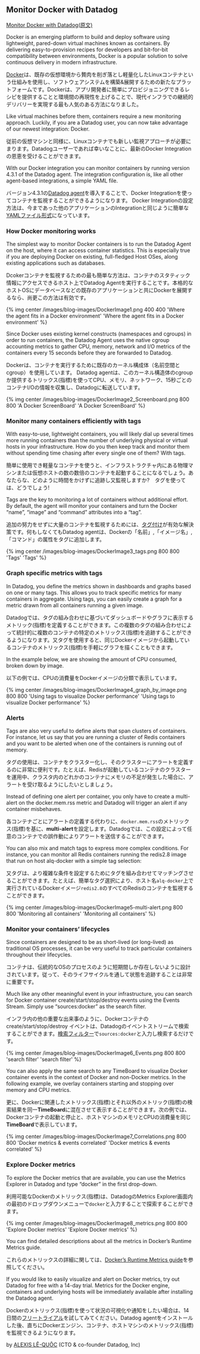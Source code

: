 ## Monitor Docker with Datadog

[Monitor Docker with Datadog(原文)](https://www.datadoghq.com/2014/06/monitor-docker-datadog/)

Docker is an emerging platform to build and deploy software using lightweight, pared-down virtual machines known as containers. By delivering easy-to-provision recipes for developers and bit-for-bit compatibility between environments, Docker is a popular solution to solve continuous delivery in modern infrastructure.

[Docker](http://www.docker.com/)は、既存の仮想環境から贅肉を削ぎ落とし軽量化したLinuxコンテナという仕組みを使用し、ソフトウェアシステムを構築&展開するための新たなプラットフォームです。Dockerは、アプリ開発者に簡単にプロビジョニングできるレシピを提供することと環境間の再現性を上げることで、現代インフラでの継続的デリバリーを実現する最も人気のある方法になりました。

Like virtual machines before them, containers require a new monitoring approach. Luckily, if you are a Datadog user, you can now take advantage of our newest integration: Docker.

従前の仮想マシンと同様に、Linuxコンテナでも新しい監視アプローチが必要にまります。Datadogユーザーであれば幸いなことに、最新のDocker Integrationの恩恵を受けることができます。

With our Docker integration you can monitor containers by running version 4.3.1 of the Datadog agent. The integration configuration is, like all other agent-based integrations, a simple YAML file.

バージョン4.3.1の[Datadog agent](http://docs.datadoghq.com/guides/basic_agent_usage/)を導入することで、Docker Integrationを使ってコンテナを監視することができるようになります。
Docker Integrationの設定方法は、今まであった他のアプリケーションのIntegrationと同じように簡単な[YAMLファイル形式](https://github.com/DataDog/dd-agent/blob/master/conf.d/docker.yaml.example)になっています。

### How Docker monitoring works

The simplest way to monitor Docker containers is to run the Datadog Agent on the host, where it can access container statistics. This is especially true if you are deploying Docker on existing, full-fledged Host OSes, along existing applications such as databases.

Dcokerコンテナを監視するための最も簡単な方法は、コンテナのスタティック情報にアクセスできるホスト上でDatadog Agentを実行することです。本格的なホストOSにデータベースなどの既存のアプリケーションと共にDockerを展開するなら、尚更この方法は有効です。

{% img center /images/blog-images/DockerImage1.png 400 400 'Where the agent fits in a Docker environment' 'Where the agent fits in a Docker environment' %}

Since Docker uses existing kernel constructs (namespaces and cgroups) in order to run containers, the Datadog Agent uses the native cgroup accounting metrics to gather CPU, memory, network and I/O metrics of the containers every 15 seconds before they are forwarded to Datadog.

Dockerは、コンテナを実行するために既存のカーネル構成体（名前空間とcgroup）を使用しています。
Datadog agentは、このカーネル構造体のcgroupか提供するトリックス(指標)を使ってCPU、メモリ、ネットワーク、15秒ごとのコンテナI/Oの情報を収集し、Datadogに転送しています。

{% img center /images/blog-images/DockerImage2_Screenboard.png 800 800 'A Docker ScreenBoard' 'A Docker ScreenBoard' %}

### Monitor many containers efficiently with tags

With easy-to-use, lightweight containers, you will likely dial up several times more running containers than the number of underlying physical or virtual hosts in your infrastructure. How do you then keep track and monitor them without spending time chasing after every single one of them? With tags.

簡単に使用でき軽量なコンテナを使うと、インフラストラクチャ内にある物理マシンまたは仮想ホストの数の数倍のコンテナを起動することになるでしょう。あなたらな、どのように時間をかけずに追跡し又監視しますか?　タグを使っては、どうでしょう!

Tags are the key to monitoring a lot of containers without additional effort. By default, the agent will monitor your containers and turn the Docker “name”, “image” and “command” attributes into a “tag”.

追加の努力をせずに大量のコンテナを監視するためには、[タグ付け](http://docs.datadoghq.com/guides/metrics/#tags)が有効な解決策です。何もしなくてもDatadog agentは、Dockerの「名前」,「イメージ名」,「コマンド」の属性をタグに追加します。

{% img center /images/blog-images/DockerImage3_tags.png 800 800 'Tags' 'Tags' %}

### Graph specific metrics with tags

In Datadog, you define the metrics shown in dashboards and graphs based on one or many tags. This allows you to track specific metrics for many containers in aggregate. Using tags, you can easily create a graph for a metric drawn from all containers running a given image.

Datadogでは、タグの組み合わせに基づいてダッシュボードやグラフに表示するメトリック(指標)を定義することができます。この複数のタグの組み合わせによって統計的に複数のコンテナの特定のメトリックス(指標)を追跡することができるようになります。又タグを使用すると、同じDockerイメージから起動しているコンテナのメトリックス(指標)を手軽にグラフを描くこともできます。

In the example below, we are showing the amount of CPU consumed, broken down by image.

以下の例では、CPUの消費量をDockerイメージの分類で表示しています。

{% img center /images/blog-images/DockerImage4_graph_by_image.png 800 800 'Using tags to visualize Docker performance' 'Using tags to visualize Docker performance' %}

### Alerts

Tags are also very useful to define alerts that span clusters of containers. For instance, let us say that you are running a cluster of Redis containers and you want to be alerted when one of the containers is running out of memory.

タグの使用は、コンテナをクラスター化し、そのクラスターにアラートを定義するのに非常に便利です。たとえば、Redisが起動しているコンテナのクラスターを運用中、クラスタ内のどれかのコンテナにメモリの不足が発生した場合に、アラートを受け取るようにしたいとしましょう​​。

Instead of defining one alert per container, you only have to create a multi-alert on the docker.mem.rss metric and Datadog will trigger an alert if any container misbehaves.

各コンテナごとにアラートの定義する代わりに、`docker.mem.rss`のメトリックス(指標)を基に、**multi-alert**を設定します。Datadogでは、この設定によって任意のコンテナでの誤作動によりアラートを送信することができます。

You can also mix and match tags to express more complex conditions. For instance, you can monitor all Redis containers running the redis2.8 image that run on host alq-docker with a simple tag selection:

又タグは、より複雑な条件を設定するためにタグを組み合わせてマッチングさせることができます。たとえば、簡単なタグ選択により、ホスト名`alq-docker`上で実行されているDockerイメージ`redis2.8`のすべてのRedisのコンテナを監視することができます。

{% img center /images/blog-images/DockerImage5-multi-alert.png 800 800 'Monitoring all containers' 'Monitoring all containers' %}

### Monitor your containers’ lifecycles

Since containers are designed to be as short-lived (or long-lived) as traditional OS processes, it can be very useful to track particular containers throughout their lifecycles.

コンテナは、伝統的なOSのプロセスのように短期間しか存在しないように設計されています。従って、そのライフサイクルを通して状態を追跡することは非常に重要です。

Much like any other meaningful event in your infrastructure, you can search for Docker container create/start/stop/destroy events using the Events Stream. Simply use “sources:docker” as the search filter.

インフラ内の他の重要な出来事のように、Dockerコンテナのcreate/start/stop/destroy イベントは、Datadogのイベントストリームで検索することができます。[検索フィルター](https://www.datadoghq.com/2014/05/filter-datadog-events-stream-pinpoint-events-infrastructure/)で`sources:docker`と入力し検索するだけです。

{% img center /images/blog-images/DockerImage6_Events.png 800 800 'search filter' 'search filter' %}

You can also apply the same search to any TimeBoard to visualize Docker container events in the context of Docker and non-Docker metrics. In the following example, we overlay containers starting and stopping over memory and CPU metrics.

更に、Dockerに関連したメトリックス(指標)とそれ以外のメトリック(指標)の検索結果を同一**TimeBoard**に混在させて表示することができます。次の例では、Dockerコンテナの起動と停止と、ホストマシンのメモリとCPUの消費量を同じ**TimeBoard**で表示しています。

{% img center /images/blog-images/DockerImage7_Correlations.png 800 800 'Docker metrics & events correlated' 'Docker metrics & events correlated' %}

### Explore Docker metrics

To explore the Docker metrics that are available, you can use the Metrics Explorer in Datadog and type “docker” in the first drop-down.

利用可能なDockerのメトリックス(指標)は、DatadogのMetrics Explorer画面内の最初のドロップダウンメニューで`docker`と入力することで探索することができます。

{% img center /images/blog-images/DockerImage8_metrics.png 800 800 'Explore Docker metrics' 'Explore Docker metrics' %}

You can find detailed descriptions about all the metrics in Docker’s Runtime Metrics guide.

これらのメトリックスの詳細に関しては、[Docker’s Runtime Metrics guide](http://docs.docker.com/articles/runmetrics/)を参照してください。

If you would like to easily visualize and alert on Docker metrics, try out Datadog for free with a 14-day trial. Metrics for the Docker engine, containers and underlying hosts will be immediately available after installing the Datadog agent.

Dockerのメトリックス(指標)を使って状況の可視化や通知をしたい場合は、14日間の[フリートライアル](https://app.datadoghq.com/signup)を試してみてください。Datadog agentをインストールした後、直ちにDockerエンジン、コンテナ、ホストマシンのメトリックス(指標)を監視できるようになります。

by [ALEXIS LÊ-QUÔC](http://www.linkedin.com/in/alexislequoc) (CTO & co-founder Datadog, Inc)
